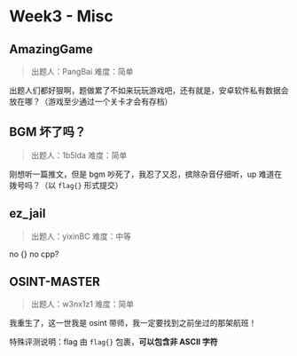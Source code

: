 # Week3 - Misc

## AmazingGame

> 出题人：PangBai
> 难度：简单

出题人们都好狠啊，题做累了不如来玩玩游戏吧，还有就是，安卓软件私有数据会放在哪？（游戏至少通过一个关卡才会有存档）

## BGM 坏了吗？

> 出题人：1b5lda
> 难度：简单

刚想听一篇推文，但是 bgm 吵死了，我忍了又忍，摈除杂音仔细听，up 难道在拨号吗？（以 `flag{}` 形式提交）

## ez_jail

> 出题人：yixinBC
> 难度：中等

no {} no cpp?

## OSINT-MASTER

> 出题人：w3nx1z1
> 难度：简单

我重生了，这一世我是 osint 带师，我一定要找到之前坐过的那架航班！

特殊评测说明：flag 由 `flag{}` 包裹，**可以包含非 ASCII 字符**
